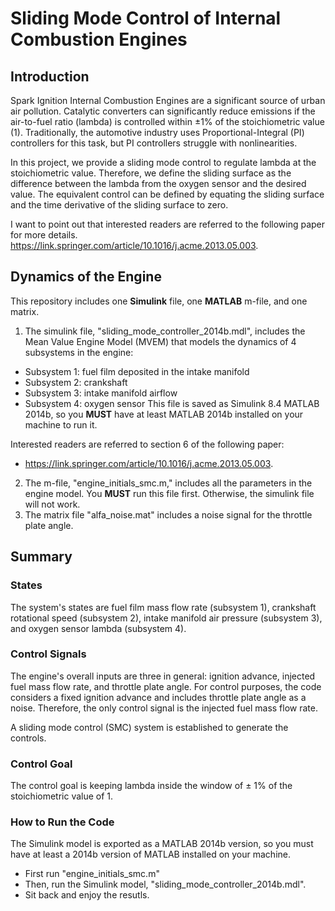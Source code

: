 # Sliding Mode Control of Internal Combustion Engines

## Introduction  
Spark Ignition Internal Combustion Engines are a significant source of urban air pollution. 
Catalytic converters can significantly reduce emissions if the air-to-fuel ratio (lambda) is controlled within ±1% of the stoichiometric value (1). 
Traditionally, the automotive industry uses Proportional-Integral (PI) controllers for this task, but PI controllers struggle with nonlinearities.

In this project, we provide a sliding mode control to regulate lambda at the stoichiometric value. 
Therefore, we define the sliding surface as the difference between the lambda from the oxygen sensor and the desired value. 
The equivalent control can be defined by equating the sliding surface and the time derivative of the sliding surface to zero. 

I want to point out that interested readers are referred to the following paper for more details. 
https://link.springer.com/article/10.1016/j.acme.2013.05.003.


## **Dynamics of the Engine** 
This repository includes one **Simulink** file, one **MATLAB** m-file, and one matrix. 

1. The simulink file, "sliding_mode_controller_2014b.mdl", includes the Mean Value Engine Model (MVEM) that models the dynamics of 4 subsystems in the engine: 
- Subsystem 1: fuel film deposited in the intake manifold 
- Subsystem 2: crankshaft
- Subsystem 3: intake manifold airflow 
- Subsystem 4: oxygen sensor
This file is saved as Simulink 8.4 MATLAB 2014b, so you **MUST** have at least MATLAB 2014b installed on your machine to run it.
 
Interested readers are referred to section 6 of the following paper: 
- https://link.springer.com/article/10.1016/j.acme.2013.05.003.

2. The m-file, "engine_initials_smc.m," includes all the parameters in the engine model. You **MUST** run this file first. Otherwise, the simulink file will not work.
3. The matrix file "alfa_noise.mat" includes a noise signal for the throttle plate angle. 
 
## Summary    
### States 
The system's states are fuel film mass flow rate (subsystem 1), crankshaft rotational speed (subsystem 2), intake manifold air pressure (subsystem 3), and oxygen sensor lambda (subsystem 4). 
### Control Signals
The engine's overall inputs are three in general: ignition advance, injected fuel mass flow rate, and throttle plate angle. For control purposes, the code considers a fixed ignition advance and includes throttle plate angle as a noise. 
Therefore, the only control signal is the injected fuel mass flow rate. 

A sliding mode control (SMC) system is established to generate the controls.

### Control Goal 
The control goal is keeping lambda inside the window of ± 1% of the stoichiometric value of 1. 

### **How to Run the Code** 
The Simulink model is exported as a MATLAB 2014b version, so you must have at least a 2014b version of MATLAB installed on your machine. 
- First run "engine_initials_smc.m"
- Then, run the Simulink model, "sliding_mode_controller_2014b.mdl".
- Sit back and enjoy the resutls. 
